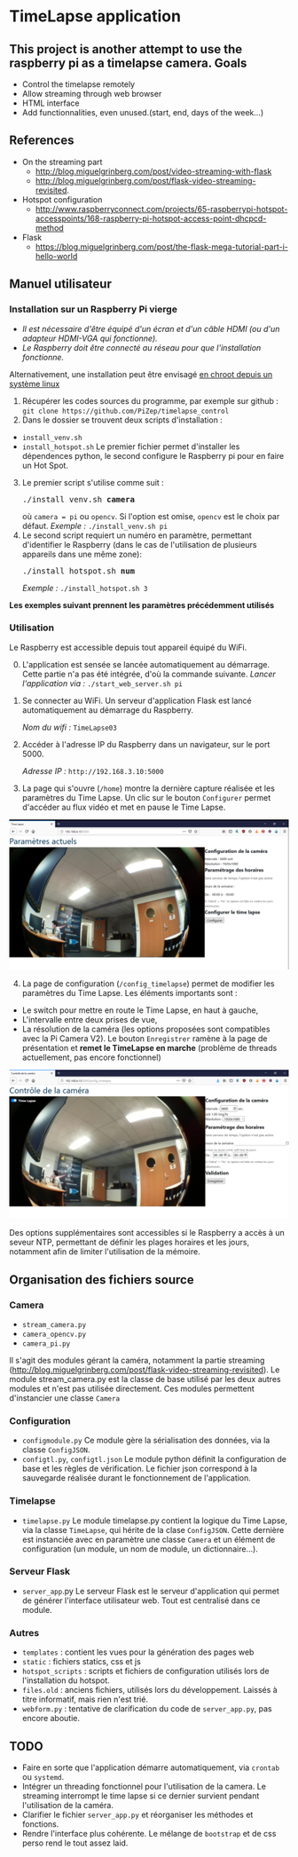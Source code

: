 TimeLapse application
=====================
This project is another attempt to use the raspberry pi as a timelapse camera.
Goals
-----
- Control the timelapse remotely
- Allow streaming through web browser
- HTML interface
- Add functionnalities, even unused.(start, end, days of the week...)

References
----------
- On the streaming part
  - http://blog.miguelgrinberg.com/post/video-streaming-with-flask
  - http://blog.miguelgrinberg.com/post/flask-video-streaming-revisited.
- Hotspot configuration
  - http://www.raspberryconnect.com/projects/65-raspberrypi-hotspot-accesspoints/168-raspberry-pi-hotspot-access-point-dhcpcd-method
- Flask
  - https://blog.miguelgrinberg.com/post/the-flask-mega-tutorial-part-i-hello-world

Manuel utilisateur
------------------
### Installation sur un Raspberry Pi vierge
* *Il est nécessaire d'être équipé d'un écran et d'un câble HDMI (ou d'un adapteur HDMI-VGA qui fonctionne).*
* *Le Raspberry doit être connecté au réseau pour que l'installation fonctionne.*

Alternativement, une installation peut être envisagé [en chroot depuis un système linux](https://gist.github.com/htruong/7df502fb60268eeee5bca21ef3e436eb)

1. Récupérer les codes sources du programme, par exemple sur github :
   `git clone https://github.com/PiZep/timelapse_control`
2. Dans le dossier se trouvent deux scripts d'installation :
  * `install_venv.sh`
  * `install_hotspot.sh`
   Le premier fichier permet d'installer les dépendences python, le second configure le Raspberry pi pour en faire un Hot Spot.
3. Le premier script s'utilise comme suit :
   <pre>./install_venv.sh <b>camera</b></pre>
   où `camera = pi` ou `opencv`. Si l'option est omise, `opencv` est le choix par défaut.
   *Exemple :*
   `./install_venv.sh pi`
4. Le second script requiert un numéro en paramètre, permettant d'identifier le Raspberry (dans le cas de l'utilisation de plusieurs appareils dans une même zone):
   <pre>./install_hotspot.sh <b>num</b></pre>
   *Exemple :*
   `./install_hotspot.sh 3`

**Les exemples suivant prennent les paramètres précédemment utilisés**

### Utilisation
Le Raspberry est accessible depuis tout appareil équipé du WiFi.

0. L'application est sensée se lancée automatiquement au démarrage. Cette partie n'a pas été intégrée, d'où la commande suivante.
   _Lancer l'application via :_ `./start_web_server.sh pi`

1. Se connecter au WiFi. Un serveur d'application Flask est lancé automatiquement au démarrage du Raspberry.

   *Nom du wifi :* `TimeLapse03`
2. Accéder à l'adresse IP du Raspberry dans un navigateur, sur le port 5000.

   *Adresse IP :* `http://192.168.3.10:5000`
3. La page qui s'ouvre (`/home`) montre la dernière capture réalisée et les paramètres du Time Lapse. Un clic sur le bouton `Configurer` permet d'accéder au flux vidéo et met en pause le Time Lapse.

![home capture](images/home.png?raw=true "/home page")

4. La page de configuration (`/config_timelapse`) permet de modifier les paramètres du Time Lapse. Les éléments importants sont :
  * Le switch pour mettre en route le Time Lapse, en haut à gauche,
  * L'intervalle entre deux prises de vue,
  * La résolution de la caméra (les options proposées sont compatibles avec la Pi Camera V2).
   Le bouton `Enregistrer` ramène à la page de présentation et **remet le TimeLapse en marche** (problème de threads actuellement, pas encore fonctionnel)

![config_timelapse capture](images/config_timelapse.png?raw=true "/config_timelapse page")

Des options supplémentaires sont accessibles si le Raspberry a accès à un seveur NTP, permettant de définir les plages horaires et les jours, notamment afin de limiter l'utilisation de la mémoire.

Organisation des fichiers source
--------------------------------
### Camera
* `stream_camera.py`
* `camera_opencv.py`
* `camera_pi.py`

Il s'agit des modules gérant la caméra, notamment la partie streaming (http://blog.miguelgrinberg.com/post/flask-video-streaming-revisited).
Le module stream_camera.py est la classe de base utilisé par les deux autres modules et n'est pas utilisée directement.
Ces modules permettent d'instancier une classe `Camera`

### Configuration
* `configmodule.py`
  Ce module gère la sérialisation des données, via la classe `ConfigJSON`.
* `configtl.py`, `configtl.json`
  Le module python définit la configuration de base et les règles de vérification. Le fichier json correspond à la sauvegarde réalisée durant le fonctionnement de l'application.

### Timelapse
* `timelapse.py`
Le module timelapse.py contient la logique du Time Lapse, via la classe `TimeLapse`, qui hérite de la clase `ConfigJSON`.
Cette dernière est instanciée avec en paramètre une classe `Camera` et un élément de configuration (un module, un nom de module, un dictionnaire...).

### Serveur Flask
* `server_app`.py
Le serveur Flask est le serveur d'application qui permet de générer l'interface utilisateur web. Tout est centralisé dans ce module.

### Autres
* `templates` : contient les vues pour la génération des pages web
* `static` : fichiers statics, css et js
* `hotspot_scripts` : scripts et fichiers de configuration utilisés lors de l'installation du hotspot.
* `files.old` : anciens fichiers, utilisés lors du développement. Laissés à titre informatif, mais rien n'est trié.
* `webform.py` : tentative de clarification du code de `server_app.py`, pas encore aboutie.

TODO
----
* Faire en sorte que l'application démarre automatiquement, via `crontab` ou `systemd`.
* Intégrer un threading fonctionnel pour l'utilisation de la camera. Le streaming interrompt le time lapse si ce dernier survient pendant l'utilisation de la caméra.
* Clarifier le fichier `server_app.py` et réorganiser les méthodes et fonctions.
* Rendre l'interface plus cohérente. Le mélange de `bootstrap` et de css perso rend le tout assez laid.
